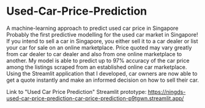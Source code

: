 # Used-Car-Price-Prediction
A machine-learning approach to predict used car price in Singapore
Probably the first predictive modelling for the used car market in Singapore! 
If you intend to sell a car in Singapore, you either sell it to a car dealer or list your car for sale on an online marketplace. 
Price quoted may vary greatly from car dealer to car dealer and also from one online marketplace to another. 
My model is able to predict up to 97% accuracy of the car price among the listings scraped from an established online car marketplace. 
Using the Streamlit application that I developed, car owners are now able to get a quote instantly and make an informed decision on how to sell their car. 

Link to "Used Car Price Prediction" Streamlit prototype: https://ningds-used-car-price-prediction-car-price-prediction-p9tgwn.streamlit.app/

